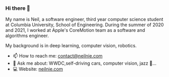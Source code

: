 ### Hi there 👋

My name is Neil, a software engineer, third year computer science student at Columbia University, School of Engineering. During the summer of 2020 and 2021, I worked at Apple's CoreMotion team as a software and algorithms engineer. 

My background is in deep learning, computer vision, robotics.

- 📫 How to reach me: contact@neilnie.com
- 💬 Ask me about: WWDC,self-driving cars, computer vision, jazz 🎷...
- 💻 Website: [neilnie.com](neilnie.com)

<!--
**NeilNie/NeilNie** is a ✨ _special_ ✨ repository because its `README.md` (this file) appears on your GitHub profile.

Here are some ideas to get you started:

- 🔭 I’m currently working on ...
- 🌱 I’m currently learning ...
- 👯 I’m looking to collaborate on ...
- 🤔 I’m looking for help with ...
- 💬 Ask me about ...
- 📫 How to reach me: ...
- 😄 Pronouns: ...
- ⚡ Fun fact: ...
-->
